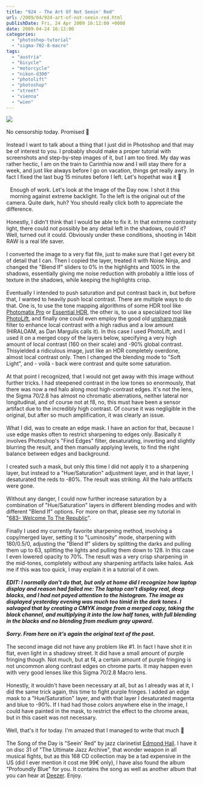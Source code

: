 ```yaml
---
title: "924 - The Art Of Not Seein' Red"
url: /2009/04/924-art-of-not-seein-red.html
publishDate: Fri, 24 Apr 2009 16:12:00 +0000
date: 2009-04-24 16:12:00
categories: 
  - "photoshop-tutorial"
  - "sigma-702-8-macro"
tags: 
  - "austria"
  - "bicycle"
  - "motorcycle"
  - "nikon-d300"
  - "photolift"
  - "photoshop"
  - "street"
  - "vienna"
  - "wien"
---
```

<a href="https://d25zfm9zpd7gm5.cloudfront.net/1200x1200/2009/20090424_065915_ps.jpg" target="_blank"><img src="https://d25zfm9zpd7gm5.cloudfront.net/0600x0600/2009/20090424_065915_ps.jpg"/></a><br/><br/>No censorship today. Promised 🙂<br/><br/>Instead I want to talk about a thing that I just did in Photoshop and that may be of interest to you. I probably should make a proper tutorial with screenshots and step-by-step images of it, but I am too tired. My day was rather hectic, I am on the train to Carinthia now and I will stay there for a week, and just like always before I go on vacation, things get really awry. In fact I fixed the last bug 15 minutes before I left. Let's hopethat was it 🙂<br/><br/><a href="https://d25zfm9zpd7gm5.cloudfront.net/1200x1200/2009/20090424_065915.JPG" target="_blank"><img alt="" border="0" src="https://d25zfm9zpd7gm5.cloudfront.net/0150x0150/2009/20090424_065915.JPG" style="margin:10pt 10px 10px 0pt; float: left;"/></a> Enough of work. Let's look at the Image of the Day now. I shot it this morning against extreme backlight. To the left is the original out of the camera. Quite dark, huh? You should really click both to appreciate the difference.<br/><br/>Honestly, I didn't think that I would be able to fix it. In that extreme contrasty light, there could not possibly be any detail left in the shadows, could it? Well, turned out it could. Obviously under these conditions, shooting in 14bit RAW is a real life saver.<br/><br/>I converted the image to a very flat file, just to make sure that I get every bit of detail that I can. Then I copied the layer, treated it with Noise Ninja, and changed the "Blend If" sliders to 0% in the highlights and 100% in the shadows, essentially giving me noise reduction with probably a little loss of texture in the shadows, while keeping the highlights crisp.<br/><br/>Eventually I intended to push saturation and put contrast back in, but before that, I wanted to heavily push local contrast. There are multiple ways to do that. One is, to use the tone mapping algorithms of some HDR tool like <a href="http://www.hdrsoft.com/" target="_blank">Photomatix Pro</a> or <a href="http://www.imagingluminary.com/" target="_blank">Essential HDR</a>, the other is, to use a specialized tool like <a href="http://www.pixelvistas.com/photolift/photolift.html" target="_blank">PhotoLift</a>, and finally one could even employ the good old <a href="http://www.luminous-landscape.com/tutorials/contrast-enhancement.shtml" target="_blank">unsharp mask</a> filter to enhance local contrast with a high radius and a low amount (HIRALOAM, as Dan Margulis calls it). In this case I used PhotoLift, and I used it on a merged copy of the layers below, specifying a very high amount of local contrast (160 on their scale) and -90% global contrast. Thisyielded a ridiculous image, just like an HDR completely overdone, almost local contrast only. Then I changed the blending mode to "Soft Light", and - voilà - back were contrast and quite some saturation.<br/><br/>At that point I recognized, that I would not get away with this image without further tricks. I had steepened contrast in the low tones so enormously, that there was now a red halo along most high-contrast edges. It's not the lens, the Sigma 70/2.8 has almost no chromatic aberrations, neither lateral nor longitudinal, and of course not at f8, no, this must have been a sensor artifact due to the incredibly high contrast. Of course it was negligible in the original, but after so much amplification, it was clearly an issue.<br/><br/>What I did, was to create an edge mask. I have an action for that, because I use edge masks often to restrict sharpening to edges only. Basically it involves Photoshop's "Find Edges" filter, desaturating, inverting and slightly blurring the result, and then manually applying levels, to find the right balance between edges and background.<br/><br/>I created such a mask, but only this time I did not apply it to a sharpening layer, but instead to a "Hue/Saturation" adjustment layer, and in that layer, I desaturated the reds to -80%. The result was striking. All the halo artifacts were gone.<br/><br/>Without any danger, I could now further increase saturation by a combination of "Hue/Saturation" layers in different blending modes and with different "Blend If" options. For more on that, please see my tutorial in "<a href="/2008/08/683-welcome-to-republic.html" target="_blank">683- Welcome To The Republic</a>".<br/><br/>Finally I used my currently favorite sharpening method, involving a copy/merged layer, setting it to "Luminosity" mode, sharpening with 180/0.5/0, adjusting the "Blend If" sliders by splitting the darks and pulling them up to 63, splitting the lights and pulling them down to 128. In this case I even lowered opacity to 70%. The result was a very crisp sharpening in the mid-tones, completely without any sharpening artifacts laike halos. Ask me if this was too quick, I may explain it in a tutorial of it own.<br/><br/><span style="font-style: italic; font-weight: bold;">EDIT: I normally don't do that, but only at home did I recognize how laptop display and reason had failed me: The laptop can't display real, deep blacks, and I had not payed attention to the histogram. The image as displayed yesterday evening was much too timid in the dark tones. I salvaged that by creating a CMYK image from a merged copy, taking the black channel, and multiplying it into the low half tones, with full blending in the blacks and no blending from medium gray upward.<br/><br/>Sorry. From here on it's again the original text of the post.</span><br/><br/><a href="https://d25zfm9zpd7gm5.cloudfront.net/1200x1200/2009/20090424_070526_ps.jpg" target="_blank"><img alt="" border="0" src="https://d25zfm9zpd7gm5.cloudfront.net/0150x0150/2009/20090424_070526_ps.jpg" style="margin: 10pt 10px 10px 0pt; float: right;"/></a> The second image did not have any problem like #1. In fact I have shot it in flat, even light in a shadowy street. It did have a small amount of purple fringing though. Not much, but at f4, a certain amount of purple fringing is not uncommon along contrast edges on chrome parts. It may happen even with very good lenses like this Sigma 70/2.8 Macro lens.<br/><br/> Honestly, it wouldn't have been necessary at all, but as I already was at it, I did the same trick again, this time to fight purple fringes. I added an edge mask to a "Hue/Saturation" layer, and with that layer I desaturated magenta and blue to -90%. If I had had those colors anywhere else in the image, I could have painted in the mask, to restrict the effect to the chrome areas, but in this caseit was not necessary.<br/><br/>Well, that's it for today. I'm amazed that I managed to write that much 🙂<br/><br/> The Song of the Day is "Seein' Red" by jazz clarinetist <a href="http://en.wikipedia.org/wiki/Edmond_Hall" target="_blank">Edmond Hall</a>. I have it on disc 31 of "The Ultimate Jazz Archive", that wonder weapon in all musical fights, but as this 168 CD collection may be a tad expensive in the US (did I ever mention it cost me 99€ only), I have also found the album "Profoundly Blue" for you. It contains the song as well as another album that you can hear at <a href="http://www.deezer.com/#music/album/236670" target="_blank">Deezer</a>. Enjoy.
